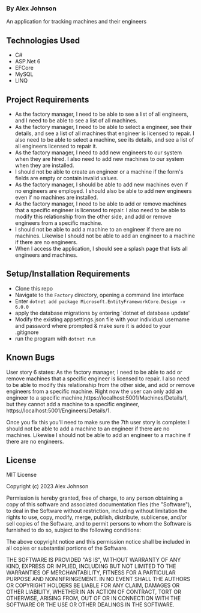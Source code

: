 ### By Alex Johnson

An application for tracking machines and their engineers

## Technologies Used

   * C#
   * ASP.Net 6
   * EFCore
   * MySQL
   * LINQ

## Project Requirements

  *  As the factory manager, I need to be able to see a list of all engineers, and I need to be able to see a list of all machines.
  *  As the factory manager, I need to be able to select a engineer, see their details, and see a list of all machines that engineer is licensed to repair. I also need to be able to select a machine, see its details, and see a list of all engineers licensed to repair it.
  *  As the factory manager, I need to add new engineers to our system when they are hired. I also need to add new machines to our system when they are installed.
  *  I should not be able to create an engineer or a machine if the form's fields are empty or contain invalid values.
  *  As the factory manager, I should be able to add new machines even if no engineers are employed. I should also be able to add new engineers even if no machines are installed.
  *  As the factory manager, I need to be able to add or remove machines that a specific engineer is licensed to repair. I also need to be able to modify this relationship from the other side, and add or remove engineers from a specific machine.
  *  I should not be able to add a machine to an engineer if there are no machines. Likewise I should not be able to add an engineer to a machine if there are no engineers.
  *  When I access the application, I should see a splash page that lists all engineers and machines.

## Setup/Installation Requirements
 * Clone this repo 
 * Navigate to the `Factory` directory, opening a command line interface
 * Enter `dotnet add package Microsoft.EntityFrameworkCore.Design -v 6.0.0`
 * apply the database migrations by entering `dotnet ef database update'
 * Modify the existing appsettings.json file with your individual username and password where prompted & make sure it is added to your .gitignore
 * run the program with `dotnet run`

## Known Bugs

User story 6 states: As the factory manager, I need to be able to add or remove machines that a specific engineer is licensed to repair. I also need to be able to modify this relationship from the other side, and add or remove engineers from a specific machine. Right now the user can only add an engineer to a specific machine,https://localhost:5001/Machines/Details/1, but they cannot add a machine to a specific engineer, https://localhost:5001/Engineers/Details/1. 

Once you fix this you'll need to make sure the 7th user story is complete:
I should not be able to add a machine to an engineer if there are no machines. Likewise I should not be able to add an engineer to a machine if there are no engineers.


## License

MIT License

Copyright (c) 2023 Alex Johnson

Permission is hereby granted, free of charge, to any person obtaining a copy of this software and associated documentation files (the "Software"), to deal in the Software without restriction, including without limitation the rights to use, copy, modify, merge, publish, distribute, sublicense, and/or sell copies of the Software, and to permit persons to whom the Software is furnished to do so, subject to the following conditions:

The above copyright notice and this permission notice shall be included in all copies or substantial portions of the Software.

THE SOFTWARE IS PROVIDED "AS IS", WITHOUT WARRANTY OF ANY KIND, EXPRESS OR IMPLIED, INCLUDING BUT NOT LIMITED TO THE WARRANTIES OF MERCHANTABILITY, FITNESS FOR A PARTICULAR PURPOSE AND NONINFRINGEMENT. IN NO EVENT SHALL THE AUTHORS OR COPYRIGHT HOLDERS BE LIABLE FOR ANY CLAIM, DAMAGES OR OTHER LIABILITY, WHETHER IN AN ACTION OF CONTRACT, TORT OR OTHERWISE, ARISING FROM, OUT OF OR IN CONNECTION WITH THE SOFTWARE OR THE USE OR OTHER DEALINGS IN THE SOFTWARE.